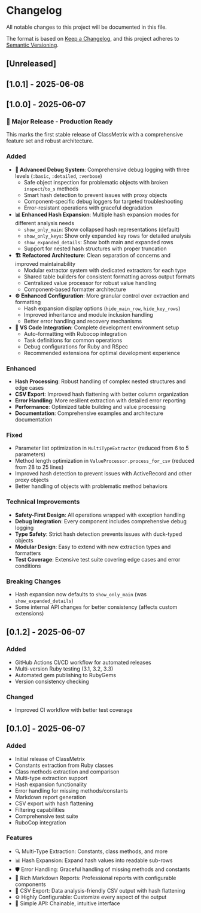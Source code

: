 # Changelog

All notable changes to this project will be documented in this file.

The format is based on [Keep a Changelog](https://keepachangelog.com/en/1.0.0/),
and this project adheres to [Semantic Versioning](https://semver.org/spec/v2.0.0.html).

## [Unreleased]

## [1.0.1] - 2025-06-08

## [1.0.0] - 2025-06-07

### 🎉 Major Release - Production Ready

This marks the first stable release of ClassMetrix with a comprehensive feature set and robust architecture.

### Added

- **🐛 Advanced Debug System**: Comprehensive debug logging with three levels (`:basic`, `:detailed`, `:verbose`)
  - Safe object inspection for problematic objects with broken `inspect`/`to_s` methods
  - Smart hash detection to prevent issues with proxy objects
  - Component-specific debug loggers for targeted troubleshooting
  - Error-resistant operations with graceful degradation
- **📊 Enhanced Hash Expansion**: Multiple hash expansion modes for different analysis needs
  - `show_only_main`: Show collapsed hash representations (default)
  - `show_only_keys`: Show only expanded key rows for detailed analysis
  - `show_expanded_details`: Show both main and expanded rows
  - Support for nested hash structures with proper truncation
- **🏗️ Refactored Architecture**: Clean separation of concerns and improved maintainability
  - Modular extractor system with dedicated extractors for each type
  - Shared table builders for consistent formatting across output formats
  - Centralized value processor for robust value handling
  - Component-based formatter architecture
- **⚙️ Enhanced Configuration**: More granular control over extraction and formatting
  - Hash expansion display options (`hide_main_row`, `hide_key_rows`)
  - Improved inheritance and module inclusion handling
  - Better error handling and recovery mechanisms
- **🔧 VS Code Integration**: Complete development environment setup
  - Auto-formatting with Rubocop integration
  - Task definitions for common operations
  - Debug configurations for Ruby and RSpec
  - Recommended extensions for optimal development experience

### Enhanced

- **Hash Processing**: Robust handling of complex nested structures and edge cases
- **CSV Export**: Improved hash flattening with better column organization
- **Error Handling**: More resilient extraction with detailed error reporting
- **Performance**: Optimized table building and value processing
- **Documentation**: Comprehensive examples and architecture documentation

### Fixed

- Parameter list optimization in `MultiTypeExtractor` (reduced from 6 to 5 parameters)
- Method length optimization in `ValueProcessor.process_for_csv` (reduced from 28 to 25 lines)
- Improved hash detection to prevent issues with ActiveRecord and other proxy objects
- Better handling of objects with problematic method behaviors

### Technical Improvements

- **Safety-First Design**: All operations wrapped with exception handling
- **Debug Integration**: Every component includes comprehensive debug logging
- **Type Safety**: Strict hash detection prevents issues with duck-typed objects
- **Modular Design**: Easy to extend with new extraction types and formatters
- **Test Coverage**: Extensive test suite covering edge cases and error conditions

### Breaking Changes

- Hash expansion now defaults to `show_only_main` (was `show_expanded_details`)
- Some internal API changes for better consistency (affects custom extensions)

## [0.1.2] - 2025-06-07

### Added

- GitHub Actions CI/CD workflow for automated releases
- Multi-version Ruby testing (3.1, 3.2, 3.3)
- Automated gem publishing to RubyGems
- Version consistency checking

### Changed

- Improved CI workflow with better test coverage

## [0.1.0] - 2025-06-07

### Added

- Initial release of ClassMetrix
- Constants extraction from Ruby classes
- Class methods extraction and comparison
- Multi-type extraction support
- Hash expansion functionality
- Error handling for missing methods/constants
- Markdown report generation
- CSV export with hash flattening
- Filtering capabilities
- Comprehensive test suite
- RuboCop integration

### Features

- 🔍 Multi-Type Extraction: Constants, class methods, and more
- 📊 Hash Expansion: Expand hash values into readable sub-rows
- 🛡️ Error Handling: Graceful handling of missing methods and constants
- 📝 Rich Markdown Reports: Professional reports with configurable components
- 📄 CSV Export: Data analysis-friendly CSV output with hash flattening
- ⚙️ Highly Configurable: Customize every aspect of the output
- 🚀 Simple API: Chainable, intuitive interface
